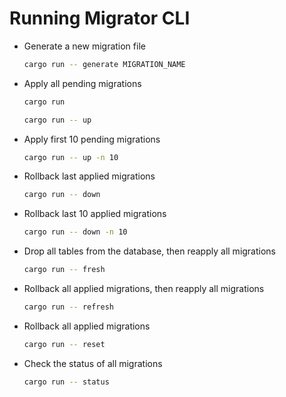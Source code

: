 # Running Migrator CLI

- Generate a new migration file

    ```sh
    cargo run -- generate MIGRATION_NAME
    ```

- Apply all pending migrations

    ```sh
    cargo run
    ```

    ```sh
    cargo run -- up
    ```

- Apply first 10 pending migrations

    ```sh
    cargo run -- up -n 10
    ```

- Rollback last applied migrations

    ```sh
    cargo run -- down
    ```

- Rollback last 10 applied migrations

    ```sh
    cargo run -- down -n 10
    ```

- Drop all tables from the database, then reapply all migrations

    ```sh
    cargo run -- fresh
    ```

- Rollback all applied migrations, then reapply all migrations

    ```sh
    cargo run -- refresh
    ```

- Rollback all applied migrations

    ```sh
    cargo run -- reset
    ```

- Check the status of all migrations

    ```sh
    cargo run -- status
    ```
